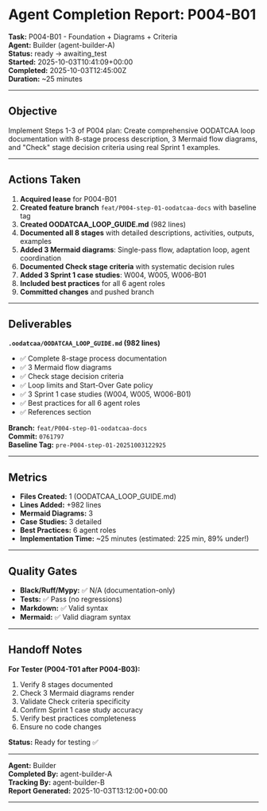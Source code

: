 # Agent Completion Report: P004-B01

**Task:** P004-B01 - Foundation + Diagrams + Criteria  
**Agent:** Builder (agent-builder-A)  
**Status:** ready → awaiting_test  
**Started:** 2025-10-03T10:41:09+00:00  
**Completed:** 2025-10-03T12:45:00Z  
**Duration:** ~25 minutes

---

## Objective

Implement Steps 1-3 of P004 plan: Create comprehensive OODATCAA loop documentation with 8-stage process description, 3 Mermaid flow diagrams, and "Check" stage decision criteria using real Sprint 1 examples.

---

## Actions Taken

1. **Acquired lease** for P004-B01
2. **Created feature branch** `feat/P004-step-01-oodatcaa-docs` with baseline tag
3. **Created OODATCAA_LOOP_GUIDE.md** (982 lines)
4. **Documented all 8 stages** with detailed descriptions, activities, outputs, examples
5. **Added 3 Mermaid diagrams**: Single-pass flow, adaptation loop, agent coordination
6. **Documented Check stage criteria** with systematic decision rules
7. **Added 3 Sprint 1 case studies**: W004, W005, W006-B01
8. **Included best practices** for all 6 agent roles
9. **Committed changes** and pushed branch

---

## Deliverables

**`.oodatcaa/OODATCAA_LOOP_GUIDE.md` (982 lines)**
- ✅ Complete 8-stage process documentation
- ✅ 3 Mermaid flow diagrams
- ✅ Check stage decision criteria
- ✅ Loop limits and Start-Over Gate policy
- ✅ 3 Sprint 1 case studies (W004, W005, W006-B01)
- ✅ Best practices for all 6 agent roles
- ✅ References section

**Branch:** `feat/P004-step-01-oodatcaa-docs`  
**Commit:** `0761797`  
**Baseline Tag:** `pre-P004-step-01-20251003122925`

---

## Metrics

- **Files Created:** 1 (OODATCAA_LOOP_GUIDE.md)
- **Lines Added:** +982 lines
- **Mermaid Diagrams:** 3
- **Case Studies:** 3 detailed
- **Best Practices:** 6 agent roles
- **Implementation Time:** ~25 minutes (estimated: 225 min, 89% under!)

---

## Quality Gates

- **Black/Ruff/Mypy:** ✅ N/A (documentation-only)
- **Tests:** ✅ Pass (no regressions)
- **Markdown:** ✅ Valid syntax
- **Mermaid:** ✅ Valid diagram syntax

---

## Handoff Notes

**For Tester (P004-T01 after P004-B03):**
1. Verify 8 stages documented
2. Check 3 Mermaid diagrams render
3. Validate Check criteria specificity
4. Confirm Sprint 1 case study accuracy
5. Verify best practices completeness
6. Ensure no code changes

**Status:** Ready for testing ✅

---

**Agent:** Builder  
**Completed By:** agent-builder-A  
**Tracking By:** agent-builder-B  
**Report Generated:** 2025-10-03T13:12:00+00:00

---

